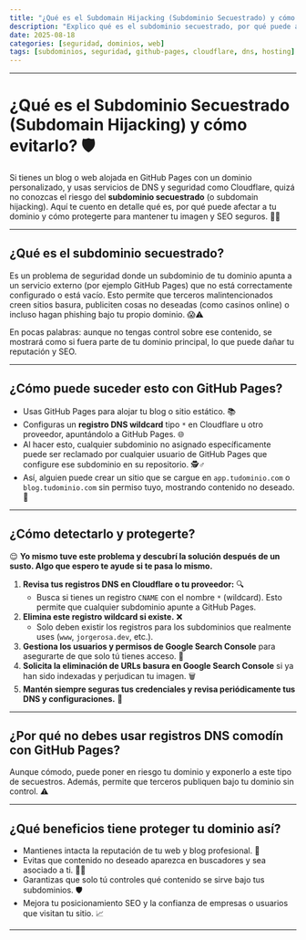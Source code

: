 ```yaml
---
title: "¿Qué es el Subdomain Hijacking (Subdominio Secuestrado) y cómo evitarlo? 🛡️"
description: "Explico qué es el subdominio secuestrado, por qué puede afectar a webs alojadas en GitHub Pages con dominio personalizado y cómo proteger tu dominio."
date: 2025-08-18
categories: [seguridad, dominios, web]
tags: [subdominios, seguridad, github-pages, cloudflare, dns, hosting]
---
```


***

# ¿Qué es el Subdominio Secuestrado (Subdomain Hijacking) y cómo evitarlo? 🛡️

Si tienes un blog o web alojada en GitHub Pages con un dominio personalizado, y usas servicios de DNS y seguridad como Cloudflare, quizá no conozcas el riesgo del **subdominio secuestrado** (o subdomain hijacking). Aquí te cuento en detalle qué es, por qué puede afectar a tu dominio y cómo protegerte para mantener tu imagen y SEO seguros. 🚀✨

***

## ¿Qué es el subdominio secuestrado?

Es un problema de seguridad donde un subdominio de tu dominio apunta a un servicio externo (por ejemplo GitHub Pages) que no está correctamente configurado o está vacío. Esto permite que terceros malintencionados creen sitios basura, publiciten cosas no deseadas (como casinos online) o incluso hagan phishing bajo tu propio dominio. 😱⚠️

En pocas palabras: aunque no tengas control sobre ese contenido, se mostrará como si fuera parte de tu dominio principal, lo que puede dañar tu reputación y SEO.

***

## ¿Cómo puede suceder esto con GitHub Pages?

- Usas GitHub Pages para alojar tu blog o sitio estático. 📚
- Configuras un **registro DNS wildcard** tipo `*` en Cloudflare u otro proveedor, apuntándolo a GitHub Pages. 🌐
- Al hacer esto, cualquier subdominio no asignado específicamente puede ser reclamado por cualquier usuario de GitHub Pages que configure ese subdominio en su repositorio. 🕵️♂️
- Así, alguien puede crear un sitio que se cargue en `app.tudominio.com` o `blog.tudominio.com` sin permiso tuyo, mostrando contenido no deseado. 🚫

***

## ¿Cómo detectarlo y protegerte?

😌 **Yo mismo tuve este problema y descubrí la solución después de un susto. Algo que espero te ayude si te pasa lo mismo.**

1. **Revisa tus registros DNS en Cloudflare o tu proveedor:** 🔍
   - Busca si tienes un registro `CNAME` con el nombre `*` (wildcard). Esto permite que cualquier subdominio apunte a GitHub Pages.
2. **Elimina este registro wildcard si existe.** ❌
   - Solo deben existir los registros para los subdominios que realmente uses (`www`, `jorgerosa.dev`, etc.).
3. **Gestiona los usuarios y permisos de Google Search Console** para asegurarte de que solo tú tienes acceso. 🔐
4. **Solicita la eliminación de URLs basura en Google Search Console** si ya han sido indexadas y perjudican tu imagen. 🗑️
5. **Mantén siempre seguras tus credenciales y revisa periódicamente tus DNS y configuraciones.** 🔑

***

## ¿Por qué no debes usar registros DNS comodín con GitHub Pages?

Aunque cómodo, puede poner en riesgo tu dominio y exponerlo a este tipo de secuestros. Además, permite que terceros publiquen bajo tu dominio sin control. ⚠️

***

## ¿Qué beneficios tiene proteger tu dominio así?

- Mantienes intacta la reputación de tu web y blog profesional. 🌟
- Evitas que contenido no deseado aparezca en buscadores y sea asociado a ti. 🚫🔎
- Garantizas que solo tú controles qué contenido se sirve bajo tus subdominios. 🛡️
- Mejora tu posicionamiento SEO y la confianza de empresas o usuarios que visitan tu sitio. 📈

***
